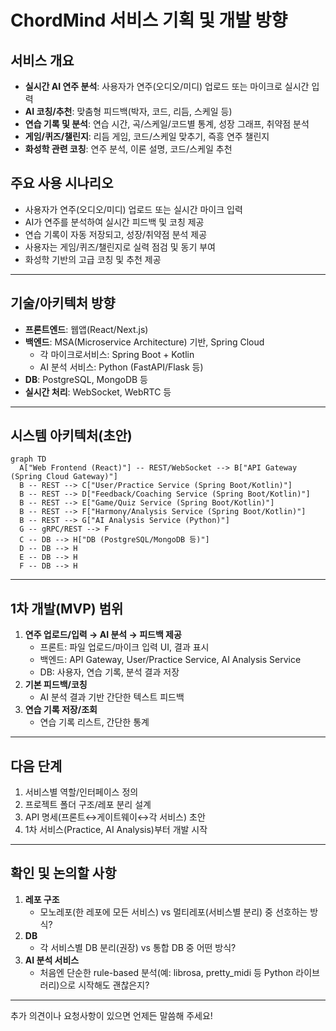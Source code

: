 # ChordMind 서비스 기획 및 개발 방향

## 서비스 개요
- **실시간 AI 연주 분석**: 사용자가 연주(오디오/미디) 업로드 또는 마이크로 실시간 입력
- **AI 코칭/추천**: 맞춤형 피드백(박자, 코드, 리듬, 스케일 등)
- **연습 기록 및 분석**: 연습 시간, 곡/스케일/코드별 통계, 성장 그래프, 취약점 분석
- **게임/퀴즈/챌린지**: 리듬 게임, 코드/스케일 맞추기, 즉흥 연주 챌린지
- **화성학 관련 코칭**: 연주 분석, 이론 설명, 코드/스케일 추천

## 주요 사용 시나리오
- 사용자가 연주(오디오/미디) 업로드 또는 실시간 마이크 입력
- AI가 연주를 분석하여 실시간 피드백 및 코칭 제공
- 연습 기록이 자동 저장되고, 성장/취약점 분석 제공
- 사용자는 게임/퀴즈/챌린지로 실력 점검 및 동기 부여
- 화성학 기반의 고급 코칭 및 추천 제공

---

## 기술/아키텍처 방향

- **프론트엔드**: 웹앱(React/Next.js)
- **백엔드**: MSA(Microservice Architecture) 기반, Spring Cloud
  - 각 마이크로서비스: Spring Boot + Kotlin
  - AI 분석 서비스: Python (FastAPI/Flask 등)
- **DB**: PostgreSQL, MongoDB 등
- **실시간 처리**: WebSocket, WebRTC 등

---

## 시스템 아키텍처(초안)

```
graph TD
  A["Web Frontend (React)"] -- REST/WebSocket --> B["API Gateway (Spring Cloud Gateway)"]
  B -- REST --> C["User/Practice Service (Spring Boot/Kotlin)"]
  B -- REST --> D["Feedback/Coaching Service (Spring Boot/Kotlin)"]
  B -- REST --> E["Game/Quiz Service (Spring Boot/Kotlin)"]
  B -- REST --> F["Harmony/Analysis Service (Spring Boot/Kotlin)"]
  B -- REST --> G["AI Analysis Service (Python)"]
  G -- gRPC/REST --> F
  C -- DB --> H["DB (PostgreSQL/MongoDB 등)"]
  D -- DB --> H
  E -- DB --> H
  F -- DB --> H
```

---

## 1차 개발(MVP) 범위

1. **연주 업로드/입력 → AI 분석 → 피드백 제공**
   - 프론트: 파일 업로드/마이크 입력 UI, 결과 표시
   - 백엔드: API Gateway, User/Practice Service, AI Analysis Service
   - DB: 사용자, 연습 기록, 분석 결과 저장
2. **기본 피드백/코칭**
   - AI 분석 결과 기반 간단한 텍스트 피드백
3. **연습 기록 저장/조회**
   - 연습 기록 리스트, 간단한 통계

---

## 다음 단계

1. 서비스별 역할/인터페이스 정의
2. 프로젝트 폴더 구조/레포 분리 설계
3. API 명세(프론트↔게이트웨이↔각 서비스) 초안
4. 1차 서비스(Practice, AI Analysis)부터 개발 시작

---

## 확인 및 논의할 사항

1. **레포 구조**
   - 모노레포(한 레포에 모든 서비스) vs 멀티레포(서비스별 분리) 중 선호하는 방식?
2. **DB**
   - 각 서비스별 DB 분리(권장) vs 통합 DB 중 어떤 방식?
3. **AI 분석 서비스**
   - 처음엔 단순한 rule-based 분석(예: librosa, pretty_midi 등 Python 라이브러리)으로 시작해도 괜찮은지?

---

추가 의견이나 요청사항이 있으면 언제든 말씀해 주세요!
